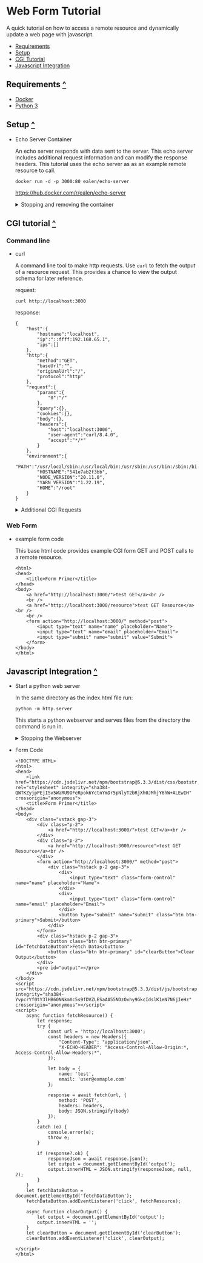 # Web Form Tutorial

A quick tutorial on how to access a remote resource and dynamically update a web page with javascript.

- [Requirements](#requirements)
- [Setup](#setup)
- [CGI Tutorial](#cgi-tutorial)
- [Javascript Integration](#javascript-integration)


## Requirements [^](#web-form-tutorial)

* [Docker](https://www.docker.com)
* [Python 3](https://www.python.org)


## Setup [^](#web-form-tutorial)

* Echo Server Container
  
    An echo server responds with data sent to the server. This echo server includes additional request information and can modify the response headers. This tutorial uses the echo server as as an example remote resource to call.



    ```
    docker run -d -p 3000:80 ealen/echo-server
    ```

    https://hub.docker.com/r/ealen/echo-server

    <details>
      <summary>Stopping and removing the container</summary>

    ```
    echo_server_container=$(docker ps | grep echo-server | awk '{print $1}'); docker stop $echo_server_container; docker remove $echo_server_container; unset echo_server_container
    ```
    </details>


## CGI tutorial [^](#web-form-tutorial)


### Command line

* curl

    A command line tool to make http requests. Use `curl` to fetch the output of a resource request. This provides a chance to view the output schema for later reference.

    request:

    ```
    curl http://localhost:3000
    ```

    response:

    ``` no-copy
    {
        "host":{
            "hostname":"localhost",
            "ip":"::ffff:192.168.65.1",
            "ips":[]
        },
        "http":{
            "method":"GET",
            "baseUrl":"",
            "originalUrl":"/",
            "protocol":"http"
        },
        "request":{
            "params":{
                "0":"/"
            },
            "query":{},
            "cookies":{},
            "body":{},
            "headers":{
                "host":"localhost:3000",
                "user-agent":"curl/8.4.0",
                "accept":"*/*"
            }
        },
        "environment":{
            "PATH":"/usr/local/sbin:/usr/local/bin:/usr/sbin:/usr/bin:/sbin:/bin",
            "HOSTNAME":"541e7ab2f3bb",
            "NODE_VERSION":"20.11.0",
            "YARN_VERSION":"1.22.19",
            "HOME":"/root"
        }
    }
    ```

  <details>
    <summary>Additional CGI Requests</summary>

    * Fetch data from URL

        ```
        curl http://localhost:3000/resource
        ```

    * HTTP Methods

        ```
        curl http://localhost:3000/resource -X GET
        ```

    * HTTP Query Parameters

        ```
        curl http://localhost:3000/resource?Param0=Value0&Param1=Value1 -X GET
        ```

    * HTTP Request Body

        ```
        curl http://localhost:3000/resource -X POST -d '{"name0": "value0", "name1": "value1"}'
        ```

    * HTTP JSON Request Body

        ```
        curl http://localhost:3000/resource -H 'Content-Type: application/json' -X POST -d '{"key0": "value0", "key1": "value1"}'
        ```
  </details>


### Web Form

* example form code

    This base html code provides example CGI form GET and POST calls to a remote resource.

    ```
    <html>
    <head>
        <title>Form Primer</title>
    </head>
    <body>
        <a href="http://localhost:3000/">test GET</a><br />
        <br />
        <a href="http://localhost:3000/resource">test GET Resource</a><br />
        <br />
        <form action="http://localhost:3000/" method="post">
            <input type="text" name="name" placeholder="Name">
            <input type="text" name="email" placeholder="Email">
            <input type="submit" name="submit" value="Submit">
        </form>
    </body>
    </html>
    ```


## Javascript Integration [^](#web-form-tutorial)

* Start a python web server

    In the same directory as the index.html file run:

    ```
    python -m http.server
    ```

    This starts a python webserver and serves files from the directory the command is run in.

    <details>
      <summary>Stopping the Webserver</summary>
      type `<ctrl-C>` to exit the server
    </details>


* Form Code

    ```
    <!DOCTYPE HTML>
    <html>
    <head>
        <link href="https://cdn.jsdelivr.net/npm/bootstrap@5.3.3/dist/css/bootstrap.min.css" rel="stylesheet" integrity="sha384-QWTKZyjpPEjISv5WaRU9OFeRpok6YctnYmDr5pNlyT2bRjXh0JMhjY6hW+ALEwIH" crossorigin="anonymous">
        <title>Form Primer</title>
    </head>
    <body>
        <div class="vstack gap-3">
            <div class="p-2">
                <a href="http://localhost:3000/">test GET</a><br />
            </div>
            <div class="p-2">
                <a href="http://localhost:3000/resource">test GET Resource</a><br />
            </div>
            <form action="http://localhost:3000/" method="post">
                <div class="hstack p-2 gap-3">
                    <div>
                        <input type="text" class="form-control" name="name" placeholder="Name">
                    </div>
                    <div>
                        <input type="text" class="form-control" name="email" placeholder="Email">
                    </div>
                    <button type="submit" name="submit" class="btn btn-primary">Submit</button>
                </div>
            </form>
            <div class="hstack p-2 gap-3">
                <button class="btn btn-primary" id="fetchDataButton">Fetch Data</button>
                <button class="btn btn-primary" id="clearButton">Clear Output</button>
            </div>
            <pre id="output"></pre>
        </div>
    </body>
    <script src="https://cdn.jsdelivr.net/npm/bootstrap@5.3.3/dist/js/bootstrap.bundle.min.js" integrity="sha384-YvpcrYf0tY3lHB60NNkmXc5s9fDVZLESaAA55NDzOxhy9GkcIdslK1eN7N6jIeHz" crossorigin="anonymous"></script>
    <script>
        async function fetchResource() {
            let response;
            try {
                const url = 'http://localhost:3000';
                const headers = new Headers({
                    "Content-Type": "application/json",
                    "X-ECHO-HEADER": "Access-Control-Allow-Origin:*, Access-Control-Allow-Headers:*",
                });
              
                let body = {
                    name: 'test',
                    email: 'user@exmaple.com'
                };

                response = await fetch(url, {
                    method: 'POST',
                    headers: headers,
                    body: JSON.stringify(body)
                });
            }
            catch (e) {
                console.error(e);
                throw e;
            }

            if (response?.ok) {
                responseJson = await response.json();
                let output = document.getElementById('output');
                output.innerHTML = JSON.stringify(responseJson, null, 2);
            }
        }
        let fetchDataButton = document.getElementById('fetchDataButton');
        fetchDataButton.addEventListener('click', fetchResource);

        async function clearOutput() {
            let output = document.getElementById('output');
            output.innerHTML = '';
        }
        let clearButton = document.getElementById('clearButton');
        clearButton.addEventListener('click', clearOutput);

    </script>
    </html>
    ```
